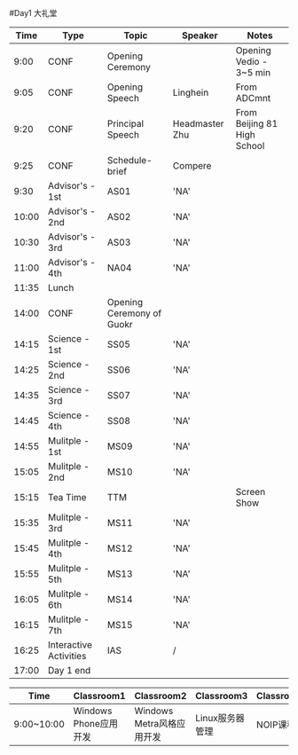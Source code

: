 #Day1
大礼堂



|Time|Type|Topic|Speaker|Notes|
|---|---|---|---|---|
|9:00|CONF|Opening Ceremony||Opening Vedio - 3~5 min|
|9:05|CONF|Opening Speech|Linghein|From ADCmnt|
|9:20|CONF|Principal Speech|Headmaster Zhu|From Beijing 81 High School|
|9:25|CONF|Schedule-brief|Compere||
|9:30|Advisor's - 1st|AS01|'NA'||
|10:00|Advisor's - 2nd|AS02|'NA'||
|10:30|Advisor's - 3rd|AS03|'NA'||
|11:00|Advisor's - 4th|NA04|'NA'||
|11:35|Lunch||||
|14:00|CONF|Opening Ceremony of Guokr|||
|14:15|Science - 1st|SS05|'NA'||
|14:25|Science - 2nd|SS06|'NA'||
|14:35|Science - 3rd|SS07|'NA'||
|14:45|Science - 4th|SS08|'NA'||
|14:55|Mulitple - 1st|MS09|'NA'||
|15:05|Mulitple - 2nd|MS10|'NA'||
|15:15|Tea Time|TTM||Screen Show|
|15:35|Mulitple - 3rd|MS11|'NA'||
|15:45|Mulitple - 4th|MS12|'NA'||
|15:55|Mulitple - 5th|MS13|'NA'||
|16:05|Mulitple - 6th|MS14|'NA'||
|16:15|Mulitple - 7th|MS15|'NA'||
|16:25|Interactive Activities|IAS|/||
|17:00|Day 1 end|||


|Time|Classroom1|Classroom2|Classroom3|Classroom4|
|---|---|---|---|---|
9:00~10:00|Windows Phone应用开发|Windows Metra风格应用开发|Linux服务器管理|NOIP课程|
